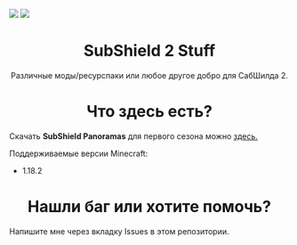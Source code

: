 ![](https://img.shields.io/github/downloads/DenisMasterHerobrine/SS2Stuff/total) 
![](https://img.shields.io/github/license/DenisMasterHerobrine/SS2Stuff) 

<div align="center"> <h1> SubShield 2 Stuff </h1> </div>
<div align="center"> Различные моды/ресурспаки или любое другое добро для СабШилда 2. </div>

<div align="center"> <h1> Что здесь есть? </h1> </div>

Скачать **SubShield Panoramas** для первого сезона можно [здесь.](https://github.com/DenisMasterHerobrine/SubShieldPanoramas/releases)

Поддерживаемые версии Minecraft:
- 1.18.2

<div align="center"> <h1> Нашли баг или хотите помочь? </h1> </div>
Напишите мне через вкладку Issues в этом репозитории.
